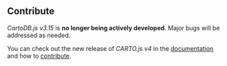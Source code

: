 ## Contribute

*CartoDB.js v3.15* is **no longer being actively developed**. Major bugs will be addressed as needed.

You can check out the new release of *CARTO.js v4* in the [documentation](https://carto.com/developers/carto-js/) and how to [contribute](https://carto.com/developers/carto-js/support/contribute/).
